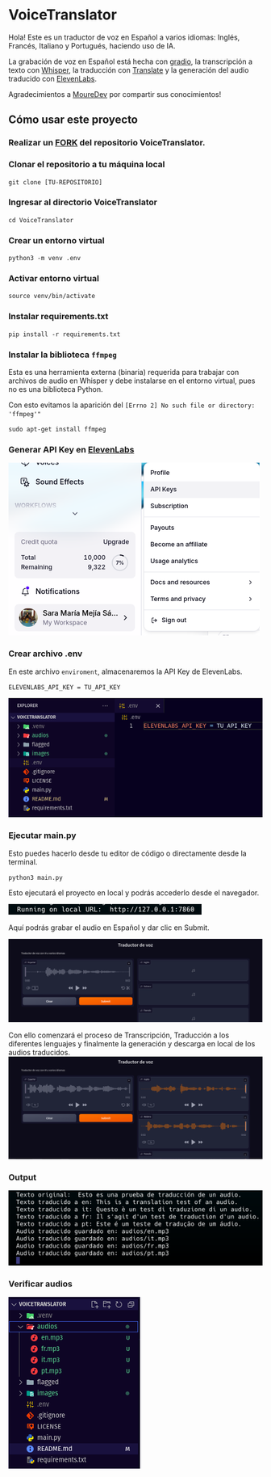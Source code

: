 # VoiceTranslator

Hola! Este es un traductor de voz en Español a varios idiomas: Inglés, Francés, Italiano y Portugués, haciendo uso de IA.

La grabación de voz en Español está hecha con [gradio](https://www.gradio.app/), la transcripción a texto con [Whisper](https://github.com/openai/whisper), la traducción con [Translate](https://github.com/terryyin/translate-python) y la generación del audio traducido con [ElevenLabs](https://elevenlabs.io/docs/api-reference/getting-started).

Agradecimientos a [MoureDev](https://youtu.be/oxLvf2nDCvQ?si=8fC2fkEkYl_FwSfc) por compartir sus conocimientos!


## Cómo usar este proyecto

### Realizar un [FORK](https://github.com/sarismejiasanchez/VoiceTranslator/fork) del repositorio VoiceTranslator.

### Clonar el repositorio a tu máquina local

    git clone [TU-REPOSITORIO]

### Ingresar al directorio VoiceTranslator
    cd VoiceTranslator

### Crear un entorno virtual

    python3 -m venv .env

### Activar entorno virtual 

    source venv/bin/activate

### Instalar requirements.txt

    pip install -r requirements.txt

### Instalar la biblioteca `ffmpeg` 
Esta es una herramienta externa (binaria) requerida para trabajar con archivos de audio en Whisper y debe instalarse en el entorno virtual, pues no es una biblioteca Python.

Con esto evitamos la aparición del `[Errno 2] No such file or directory: 'ffmpeg'"`

    sudo apt-get install ffmpeg

### Generar API Key en [ElevenLabs](https://elevenlabs.io/app/speech-synthesis/text-to-speech)
![API_KEY](images/API_KEY.png)

### Crear archivo .env
En este archivo `enviroment`, almacenaremos la API Key de ElevenLabs.

    ELEVENLABS_API_KEY = TU_API_KEY

![enviroment](images/enviroment.png)

 ### Ejecutar main.py
 Esto puedes hacerlo desde tu editor de código o directamente desde la terminal.

    python3 main.py

 Esto ejecutará el proyecto en local y podrás accederlo desde el navegador.

 ![running](images/running.png)

 Aquí podrás grabar el audio en Español y dar clic en Submit.
 
 ![record](images/record.png)

  Con ello comenzará el proceso de Transcripción, Traducción a los diferentes lenguajes y finalmente la generación y descarga en local de los audios traducidos.
 ![web](images/results.png)
 
### Output
![output](images/output.png)

### Verificar audios
![audios](images/audios.png)